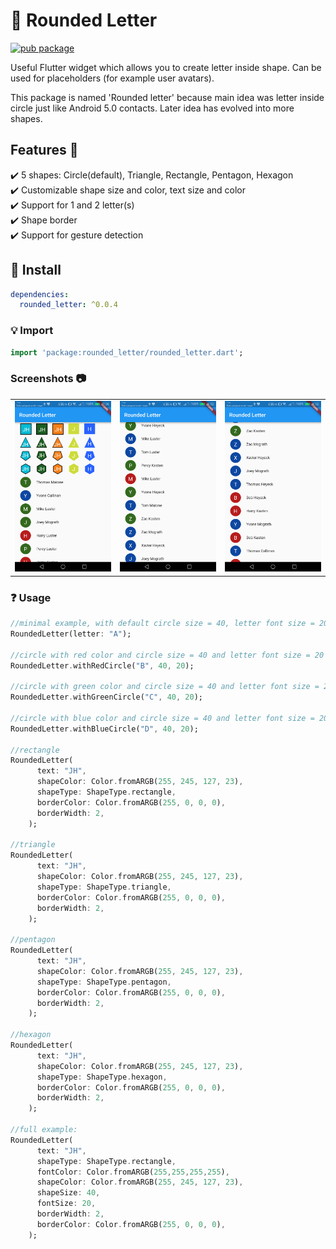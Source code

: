 # :star2: Rounded Letter

[![pub package](https://img.shields.io/pub/v/rounded_letter.svg)](https://pub.dartlang.org/packages/rounded_letter)

Useful Flutter widget which allows you to create letter inside shape. Can be used for placeholders (for example user avatars).

This package is named 'Rounded letter' because main idea was letter inside circle just like Android 5.0 contacts. Later idea has evolved into more shapes.

## Features :raised_hands:
:heavy_check_mark: 5 shapes: Circle(default), Triangle, Rectangle, Pentagon, Hexagon  
:heavy_check_mark: Customizable shape size and color, text size and color  
:heavy_check_mark: Support for 1 and 2 letter(s)  
:heavy_check_mark: Shape border  
:heavy_check_mark: Support for gesture detection

## :electric_plug: Install

```yaml
dependencies:
  rounded_letter: ^0.0.4
```

### :bulb: Import

```dart
import 'package:rounded_letter/rounded_letter.dart';
```
### Screenshots :camera:

<table>
  <tr>
    <td>
  <img width="250px" src="https://github.com/jhomlala/roundedletter/blob/master/screenshots/screenshot_1.png">
    </td>
    <td>
       <img width="250px" src="https://github.com/jhomlala/roundedletter/blob/master/screenshots/screenshot_2.png">
    </td>
    <td>
       <img width="250px" src="https://github.com/jhomlala/roundedletter/blob/master/screenshots/screenshot_3.png">
    </td>
  </tr>
  
</table>

### :question: Usage

```dart
//minimal example, with default circle size = 40, letter font size = 20 and blue color
RoundedLetter(letter: "A");

//circle with red color and circle size = 40 and letter font size = 20
RoundedLetter.withRedCircle("B", 40, 20);

//circle with green color and circle size = 40 and letter font size = 20
RoundedLetter.withGreenCircle("C", 40, 20);

//circle with blue color and circle size = 40 and letter font size = 20
RoundedLetter.withBlueCircle("D", 40, 20);

//rectangle
RoundedLetter(
      text: "JH",
      shapeColor: Color.fromARGB(255, 245, 127, 23),
      shapeType: ShapeType.rectangle,
      borderColor: Color.fromARGB(255, 0, 0, 0),
      borderWidth: 2,
    );

//triangle
RoundedLetter(
      text: "JH",
      shapeColor: Color.fromARGB(255, 245, 127, 23),
      shapeType: ShapeType.triangle,
      borderColor: Color.fromARGB(255, 0, 0, 0),
      borderWidth: 2,
    );
    
//pentagon
RoundedLetter(
      text: "JH",
      shapeColor: Color.fromARGB(255, 245, 127, 23),
      shapeType: ShapeType.pentagon,
      borderColor: Color.fromARGB(255, 0, 0, 0),
      borderWidth: 2,
    );
    
//hexagon
RoundedLetter(
      text: "JH",
      shapeColor: Color.fromARGB(255, 245, 127, 23),
      shapeType: ShapeType.hexagon,
      borderColor: Color.fromARGB(255, 0, 0, 0),
      borderWidth: 2,
    );
    
//full example:
RoundedLetter(
      text: "JH",
      shapeType: ShapeType.rectangle,
      fontColor: Color.fromARGB(255,255,255,255),
      shapeColor: Color.fromARGB(255, 245, 127, 23),
      shapeSize: 40,
      fontSize: 20,
      borderWidth: 2,
      borderColor: Color.fromARGB(255, 0, 0, 0),
    );
```


